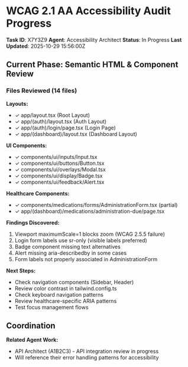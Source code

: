 # WCAG 2.1 AA Accessibility Audit Progress

**Task ID**: X7Y3Z9
**Agent**: Accessibility Architect
**Status**: In Progress
**Last Updated**: 2025-10-29 15:56:00Z

## Current Phase: Semantic HTML & Component Review

### Files Reviewed (14 files)

**Layouts:**
- ✓ app/layout.tsx (Root Layout)
- ✓ app/(auth)/layout.tsx (Auth Layout)
- ✓ app/(auth)/login/page.tsx (Login Page)
- ✓ app/(dashboard)/layout.tsx (Dashboard Layout)

**UI Components:**
- ✓ components/ui/inputs/Input.tsx
- ✓ components/ui/buttons/Button.tsx
- ✓ components/ui/overlays/Modal.tsx
- ✓ components/ui/display/Badge.tsx
- ✓ components/ui/feedback/Alert.tsx

**Healthcare Components:**
- ✓ components/medications/forms/AdministrationForm.tsx (partial)
- ✓ app/(dashboard)/medications/administration-due/page.tsx

**Findings Discovered:**
1. Viewport maximumScale=1 blocks zoom (WCAG 2.5.5 failure)
2. Login form labels use sr-only (visible labels preferred)
3. Badge component missing text alternatives
4. Alert missing aria-describedby in some cases
5. Form labels not properly associated in AdministrationForm

**Next Steps:**
- Check navigation components (Sidebar, Header)
- Review color contrast in tailwind.config.ts
- Check keyboard navigation patterns
- Review healthcare-specific ARIA patterns
- Test focus management flows

## Coordination

**Related Agent Work:**
- API Architect (A1B2C3) - API integration review in progress
- Will reference their error handling patterns for accessibility
